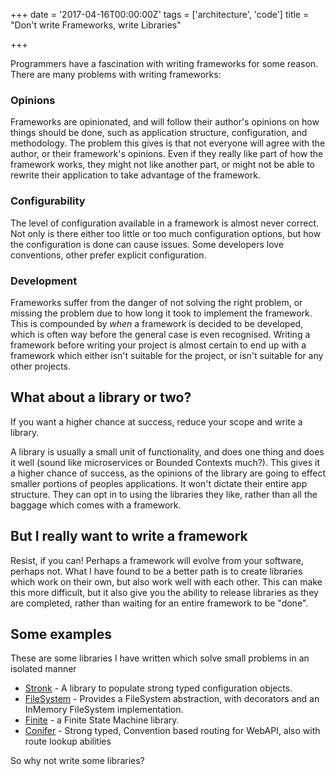 +++
date = '2017-04-16T00:00:00Z'
tags = ['architecture', 'code']
title = "Don't write Frameworks, write Libraries"

+++

Programmers have a fascination with writing frameworks for some reason.  There are many problems with writing frameworks:

### Opinions
Frameworks are opinionated, and will follow their author's opinions on how things should be done, such as application structure, configuration, and methodology.  The problem this gives is that not everyone will agree with the author, or their framework's opinions.  Even if they really like part of how the framework works, they might not like another part, or might not be able to rewrite their application to take advantage of the framework.

### Configurability
The level of configuration available in a framework is almost never correct.  Not only is there either too little or too much configuration options, but how the configuration is done can cause issues.  Some developers love conventions, other prefer explicit configuration.

### Development
Frameworks suffer from the danger of not solving the right problem, or missing the problem due to how long it took to implement the framework.  This is compounded by *when* a framework is decided to be developed, which is often way before the general case is even recognised.  Writing a framework before writing your project is almost certain to end up with a framework which either isn't suitable for the project, or isn't suitable for any other projects.

## What about a library or two?
If you want a higher chance at success, reduce your scope and write a library.

A library is usually a small unit of functionality, and does one thing and does it well (sound like microservices or Bounded Contexts much?).  This gives it a higher chance of success, as the opinions of the library are going to effect smaller portions of peoples applications.  It won't dictate their entire app structure.  They can opt in to using the libraries they like, rather than all the baggage which comes with a framework.

## But I really want to write a framework

Resist, if you can!  Perhaps a framework will evolve from your software, perhaps not.  What I have found to be a better path is to create libraries which work on their own, but also work well with each other.  This can make this more difficult, but it also give you the ability to release libraries as they are completed, rather than waiting for an entire framework to be "done".

## Some examples

These are some libraries I have written which solve small problems in an isolated manner

* [Stronk](https://github.com/pondidum/stronk) - A library to populate strong typed configuration objects.
* [FileSystem](https://github.com/pondidum/FileSystem) - Provides a FileSystem abstraction,  with decorators and an InMemory FileSystem implementation.
* [Finite](https://github.com/pondidum/Finite) - a Finite State Machine library.
* [Conifer](https://github.com/pondidum/conifer) - Strong typed, Convention based routing for WebAPI, also with route lookup abilities

So why not write some libraries?
